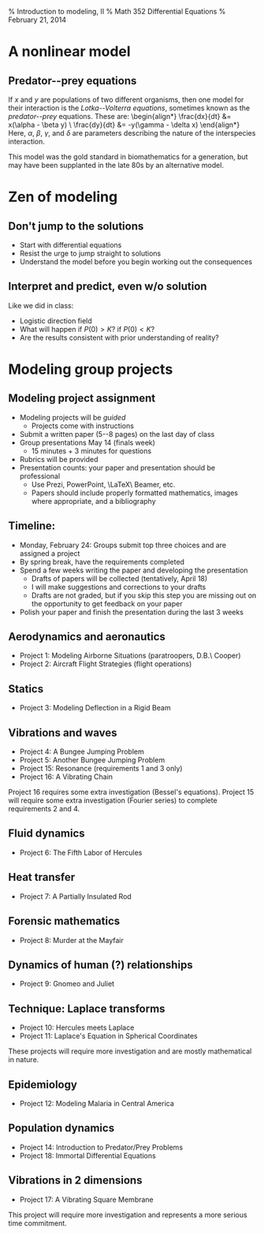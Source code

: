 % Introduction to modeling, II
% Math 352 Differential Equations
% February 21, 2014

# A nonlinear model

## Predator--prey equations

If $x$ and $y$ are populations of two different organisms, then one model
for their interaction is the *Lotka--Volterra equations*, sometimes known
as the *predator--prey* equations. These are:
\begin{align*}
    \frac{dx}{dt} &= x(\alpha - \beta y) \\
    \frac{dy}{dt} &= -y(\gamma - \delta x)
\end{align*}
Here, $\alpha$, $\beta$, $\gamma$, and $\delta$ are parameters describing
the nature of the interspecies interaction.

This model was the gold standard in biomathematics for a generation, but 
may have been supplanted in the late 80s by an alternative model.

# Zen of modeling

## Don't jump to the solutions

- Start with differential equations
- Resist the urge to jump straight to solutions
- Understand the model before you begin working out the
consequences

## Interpret and predict, even w/o solution

Like we did in class:
- Logistic direction field
- What will happen if $P(0) > K$? if $P(0) < K$?
- Are the results consistent with prior understanding of reality?

# Modeling group projects

## Modeling project assignment

- Modeling projects will be *guided*
    - Projects come with instructions
- Submit a written paper (5--8 pages) on the last day of class
- Group presentations May 14 (finals week)
    - 15 minutes + 3 minutes for questions
- Rubrics will be provided
- Presentation counts: your paper and presentation should be professional
    - Use Prezi, PowerPoint, \LaTeX\ Beamer, etc.
    - Papers should include properly formatted mathematics, images where
    appropriate, and a bibliography

## Timeline:

- Monday, February 24: Groups submit top three choices and are assigned a project
- By spring break, have the requirements completed
- Spend a few weeks writing the paper and developing the presentation
    - Drafts of papers will be collected (tentatively, April 18)
    - I will make suggestions and corrections to your drafts
    - Drafts are not graded, but if you skip this step you are missing out on the
    opportunity to get feedback on your paper
- Polish your paper and finish the presentation during the last 3 weeks

## Aerodynamics and aeronautics

- Project 1: Modeling Airborne Situations (paratroopers, D.B.\ Cooper)
- Project 2: Aircraft Flight Strategies (flight operations)

## Statics

- Project 3: Modeling Deflection in a Rigid Beam

## Vibrations and waves

- Project 4: A Bungee Jumping Problem
- Project 5: Another Bungee Jumping Problem
- Project 15: Resonance (requirements 1 and 3 only)
- Project 16: A Vibrating Chain

Project 16 requires some extra investigation (Bessel's equations).
Project 15 will require some extra investigation (Fourier series) to complete
requirements 2 and 4.

## Fluid dynamics

- Project 6: The Fifth Labor of Hercules

## Heat transfer

- Project 7: A Partially Insulated Rod

## Forensic mathematics

- Project 8: Murder at the Mayfair

## Dynamics of human (?) relationships

- Project 9: Gnomeo and Juliet

## Technique: Laplace transforms

- Project 10: Hercules meets Laplace
- Project 11: Laplace's Equation in Spherical Coordinates

These projects will require more investigation and are mostly
mathematical in nature.

## Epidemiology

- Project 12: Modeling Malaria in Central America

## Population dynamics

- Project 14: Introduction to Predator/Prey Problems
- Project 18: Immortal Differential Equations

## Vibrations in 2 dimensions

- Project 17: A Vibrating Square Membrane

This project will require more investigation and represents
a more serious time commitment.
